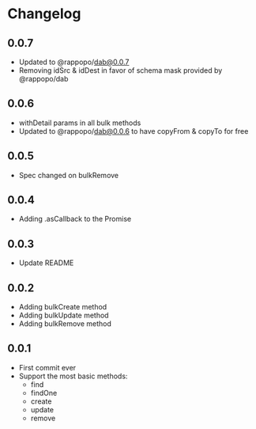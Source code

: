 # Changelog

## 0.0.7

* Updated to @rappopo/dab@0.0.7
* Removing idSrc & idDest in favor of schema mask provided by @rappopo/dab

## 0.0.6

* withDetail params in all bulk methods
* Updated to @rappopo/dab@0.0.6 to have copyFrom & copyTo for free 

## 0.0.5

* Spec changed on bulkRemove

## 0.0.4

* Adding .asCallback to the Promise

## 0.0.3

* Update README

## 0.0.2

* Adding bulkCreate method
* Adding bulkUpdate method
* Adding bulkRemove method

## 0.0.1

* First commit ever
* Support the most basic methods:
  * find
  * findOne
  * create
  * update
  * remove